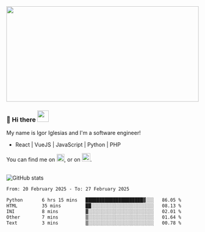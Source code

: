<img src="https://c.tenor.com/KjVxfRrrncUAAAAd/matrix.gif" width="100%" height="250px">

### 🔭 Hi there <img src="https://raw.githubusercontent.com/MartinHeinz/MartinHeinz/master/wave.gif" width="30px">


My name is Igor Iglesias and I'm a software engineer!
<br>

<ul>
  <li> React | VueJS | JavaScript | Python | PHP </li>
</ul>
You can find me on <a href="https://twitter.com/IgorIglesias5"><img src="https://i.imgur.com/JLLlB5S.png" width="20px"></a>, or on <a href="https://www.linkedin.com/in/igor-iglesias-62478428/"><img src="https://i.imgur.com/PXyIkWx.png" width="22px"></a>.

<br>
<br>

![GitHub stats](https://github-readme-stats.vercel.app/api?username=igoiglesias&show_icons=true&count_private=true&theme=chartreuse-dark&hide_title=true)

<!--START_SECTION:waka-->

```txt
From: 20 February 2025 - To: 27 February 2025

Python       6 hrs 15 mins   █████████████████████▓░░░   86.05 %
HTML         35 mins         ██░░░░░░░░░░░░░░░░░░░░░░░   08.13 %
INI          8 mins          ▓░░░░░░░░░░░░░░░░░░░░░░░░   02.01 %
Other        7 mins          ▒░░░░░░░░░░░░░░░░░░░░░░░░   01.64 %
Text         3 mins          ▒░░░░░░░░░░░░░░░░░░░░░░░░   00.78 %
```

<!--END_SECTION:waka-->
